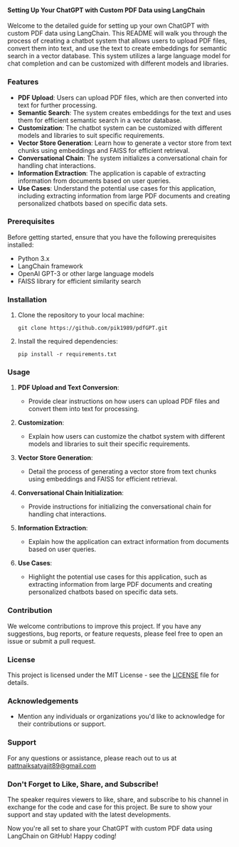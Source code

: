#### Setting Up Your ChatGPT with Custom PDF Data using LangChain

Welcome to the detailed guide for setting up your own ChatGPT with custom PDF data using LangChain. This README will walk you through the process of creating a chatbot system that allows users to upload PDF files, convert them into text, and use the text to create embeddings for semantic search in a vector database. This system utilizes a large language model for chat completion and can be customized with different models and libraries.

### Features
- **PDF Upload**: Users can upload PDF files, which are then converted into text for further processing.
- **Semantic Search**: The system creates embeddings for the text and uses them for efficient semantic search in a vector database.
- **Customization**: The chatbot system can be customized with different models and libraries to suit specific requirements.
- **Vector Store Generation**: Learn how to generate a vector store from text chunks using embeddings and FAISS for efficient retrieval.
- **Conversational Chain**: The system initializes a conversational chain for handling chat interactions.
- **Information Extraction**: The application is capable of extracting information from documents based on user queries.
- **Use Cases**: Understand the potential use cases for this application, including extracting information from large PDF documents and creating personalized chatbots based on specific data sets.

### Prerequisites
Before getting started, ensure that you have the following prerequisites installed:
- Python 3.x
- LangChain framework
- OpenAI GPT-3 or other large language models
- FAISS library for efficient similarity search

### Installation
1. Clone the repository to your local machine:
   ```
   git clone https://github.com/pik1989/pdfGPT.git
   ```

2. Install the required dependencies:
   ```
   pip install -r requirements.txt
   ```

### Usage
1. **PDF Upload and Text Conversion**: 
   - Provide clear instructions on how users can upload PDF files and convert them into text for processing.

2. **Customization**:
   - Explain how users can customize the chatbot system with different models and libraries to suit their specific requirements.

3. **Vector Store Generation**:
   - Detail the process of generating a vector store from text chunks using embeddings and FAISS for efficient retrieval.

4. **Conversational Chain Initialization**:
   - Provide instructions for initializing the conversational chain for handling chat interactions.

5. **Information Extraction**:
   - Explain how the application can extract information from documents based on user queries.

6. **Use Cases**:
   - Highlight the potential use cases for this application, such as extracting information from large PDF documents and creating personalized chatbots based on specific data sets.

### Contribution
We welcome contributions to improve this project. If you have any suggestions, bug reports, or feature requests, please feel free to open an issue or submit a pull request.

### License
This project is licensed under the MIT License - see the [LICENSE](LICENSE) file for details.

### Acknowledgements
- Mention any individuals or organizations you'd like to acknowledge for their contributions or support.

### Support
For any questions or assistance, please reach out to us at pattnaiksatyajit89@gmail.com

### Don't Forget to Like, Share, and Subscribe!
The speaker requires viewers to like, share, and subscribe to his channel in exchange for the code and case for this project. Be sure to show your support and stay updated with the latest developments.

Now you're all set to share your ChatGPT with custom PDF data using LangChain on GitHub! Happy coding!
